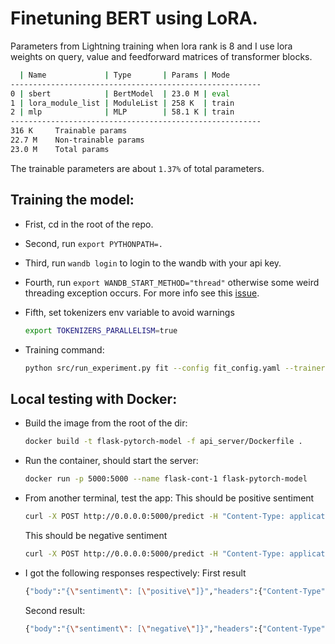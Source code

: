 # Finetuning BERT using LoRA.

Parameters from Lightning training when lora rank is 8 and I use lora weights on query, value and feedforward matrices of transformer blocks.

```bash
  | Name             | Type       | Params | Mode 
--------------------------------------------------------
0 | sbert            | BertModel  | 23.0 M | eval 
1 | lora_module_list | ModuleList | 258 K  | train
2 | mlp              | MLP        | 58.1 K | train
--------------------------------------------------------
316 K     Trainable params
22.7 M    Non-trainable params
23.0 M    Total params
```

The trainable parameters are about `1.37%` of total parameters.

## Training the model:
* Frist, cd in the root of the repo.
* Second, run `export PYTHONPATH=.`
* Third, run `wandb login` to login to the wandb with your api key.
* Fourth, run `export WANDB_START_METHOD="thread"` otherwise some weird threading exception occurs. For more info see this <a href="https://github.com/wandb/wandb/issues/3223#issuecomment-1032820724">issue</a>.
* Fifth, set tokenizers env variable to avoid warnings 

    ```bash
    export TOKENIZERS_PARALLELISM=true
    ```
* Training command:

    ```bash
    python src/run_experiment.py fit --config fit_config.yaml --trainer.accelerator=gpu --trainer.devices=1 --trainer.max_epochs=12 --trainer.check_val_every_n_epoch=2 --trainer.log_every_n_step=25 --data.num_workers=4 --my_model_checkpoint.every_n_epochs=2 --model.lora_alpha=1
    ```

## Local testing with Docker:
* Build the image from the root of the dir:
    ```bash
    docker build -t flask-pytorch-model -f api_server/Dockerfile .
    ```
* Run the container, should start the server:
    ```bash
    docker run -p 5000:5000 --name flask-cont-1 flask-pytorch-model
    ```
* From another terminal, test the app:
    This should be positive sentiment

    ```bash
    curl -X POST http://0.0.0.0:5000/predict -H "Content-Type: application/json" -d '{"text": "The movie was wonderful!"}'
    ```

    This should be negative sentiment

    ```bash
    curl -X POST http://0.0.0.0:5000/predict -H "Content-Type: application/json" -d '{"text": "The movie was awful!"}'
    ```
* I got the following responses respectively:
    First result

    ```bash
    {"body":"{\"sentiment\": [\"positive\"]}","headers":{"Content-Type":"application/json"},"statusCode":200}
    ```

    Second result:
    
    ```bash
    {"body":"{\"sentiment\": [\"negative\"]}","headers":{"Content-Type":"application/json"},"statusCode":200}
    ```